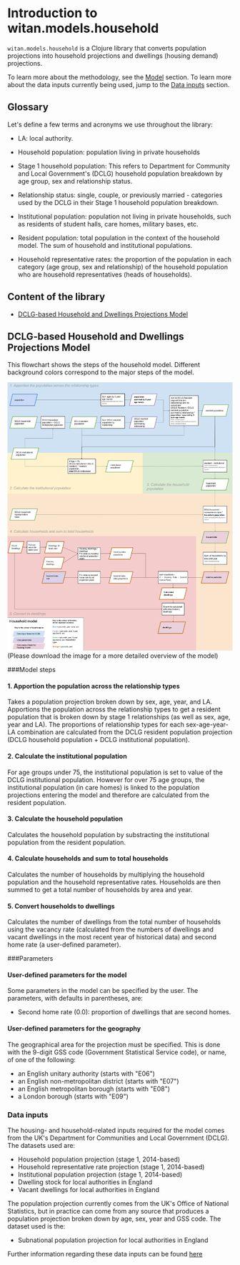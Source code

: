 # Introduction to witan.models.household


`witan.models.household` is a Clojure library that converts population projections into household projections and dwellings (housing demand) projections.

To learn more about the methodology, see the [Model](#Model) section. To learn more about the data inputs currently being used, jump to the [Data inputs](#data-inputs) section.

## Glossary
Let's define a few terms and acronyms we use throughout the library:

* LA: local authority.

* Household population: population living in private households
 
* Stage 1 household population: This refers to Department for Community and Local Government's (DCLG) household population breakdown by age group, sex and relationship status.  

* Relationship status: single, couple, or previously married - categories used by the DCLG in their Stage 1 household population breakdown.

* Institutional population: population not living in private households, such as residents of student halls, care homes, military bases, etc.

* Resident population: total population in the context of the household model. The sum of household and institutional populations.

* Household representative rates: the proportion of the population in each category (age group, sex and relationship) of the household population who are household representatives (heads of households).


## Content of the library
* [DCLG-based Household and Dwellings Projections Model](#household-model)



## DCLG-based Household and Dwellings Projections Model

This flowchart shows the steps of the household model. Different background colors correspond to the major steps of the model.

![HHM](https://github.com/MastodonC/witan.models.household/blob/master/img/HHM_flowchart.png)
(Please download the image for a more detailed overview of the model)

###Model steps

#### 1. Apportion the population across the relationship types

Takes a population projection broken down by sex, age, year, and LA. Apportions the population across the relationship types to get a resident population that is broken down by stage 1 relationships (as well as sex, age, year and LA). The proportions of  relationship types for each sex-age-year-LA combination are calculated from the DCLG resident population projection (DCLG household population + DCLG institutional population).

#### 2. Calculate the institutional population

For age groups under 75, the institutional population is set to value of the DCLG institutional population. However for over 75 age groups, the institutional population (in care homes) is linked to the population projections entering the model and therefore are calculated from the resident population.

#### 3. Calculate the household population

Calculates the household population by substracting the institutional population from the resident population.

#### 4. Calculate households and sum to total households

Calculates the number of households by multiplying the household population and the household representative rates. Households are then summed to get a total number of households by area and year.

#### 5. Convert households to dwellings

Calculates the number of dwellings from the total number of households using the vacancy rate (calculated from the numbers of dwellings and vacant dwellings in the most recent year of historical data) and second home rate (a user-defined parameter).

###Parameters

#### User-defined parameters for the model

Some parameters in the model can be specified by the user. The parameters, with defaults in parentheses, are:

* Second home rate (0.0): proportion of dwellings that are second homes. 

#### User-defined parameters for the geography

The geographical area for the projection must be specified. This is done with the 9-digit GSS code (Government Statistical Service code), or name, of one of the following:

  * an English unitary authority (starts with "E06")
  * an English non-metropolitan district (starts with "E07")
  * an English metropolitan borough (starts with "E08")
  * a London borough (starts with "E09")

### Data inputs

The housing- and household-related inputs required for the model comes from the UK's Department for Communities and Local Government (DCLG). The datasets used are:

* Household population projection (stage 1, 2014-based)
* Household representative rate projection (stage 1, 2014-based)
* Institutional population projection (stage 1, 2014-based)
* Dwelling stock for local authorities in England
* Vacant dwellings for local authorities in England

The population projection currently comes from the UK's Office of National Statistics, but in practice can come from any source that produces a population projection broken down by age, sex, year and GSS code. The dataset used is the:

* Subnational population projection for local authorities in England

Further information regarding these data inputs can be found [here](https://github.com/MastodonC/witan.models.household/blob/master/doc/Data_sources.csv)
